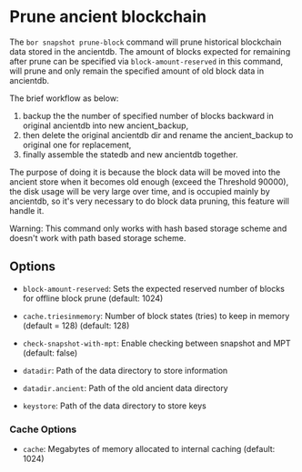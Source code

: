 # Prune ancient blockchain

The ```bor snapshot prune-block``` command will prune historical blockchain data stored in the ancientdb. The amount of blocks expected for remaining after prune can be specified via `block-amount-reserved` in this command, will prune and only remain the specified amount of old block data in ancientdb.


The brief workflow as below:

1. backup the the number of specified number of blocks backward in original ancientdb into new ancient_backup,
2. then delete the original ancientdb dir and rename the ancient_backup to original one for replacement,
3. finally assemble the statedb and new ancientdb together.

The purpose of doing it is because the block data will be moved into the ancient store when it becomes old enough (exceed the Threshold 90000), the disk usage will be very large over time, and is occupied mainly by ancientdb, so it's very necessary to do block data pruning, this feature will handle it.

Warning: This command only works with hash based storage scheme and doesn't work with path based storage scheme.

## Options

- ```block-amount-reserved```: Sets the expected reserved number of blocks for offline block prune (default: 1024)

- ```cache.triesinmemory```: Number of block states (tries) to keep in memory (default = 128) (default: 128)

- ```check-snapshot-with-mpt```: Enable checking between snapshot and MPT (default: false)

- ```datadir```: Path of the data directory to store information

- ```datadir.ancient```: Path of the old ancient data directory

- ```keystore```: Path of the data directory to store keys

### Cache Options

- ```cache```: Megabytes of memory allocated to internal caching (default: 1024)